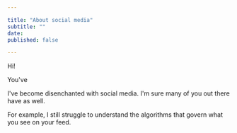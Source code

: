 ```yaml
---

title: "About social media"
subtitle: ""
date: 
published: false

---
```


Hi!

You've 

I've become disenchanted with social media. I'm sure many of you out there have as well.

For example, I still struggle to understand the algorithms that govern what you see on your feed. 